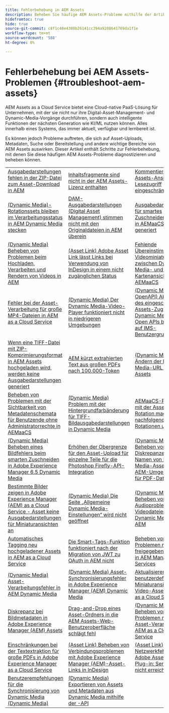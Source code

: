 ```yaml
---
title: Fehlerbehebung in AEM Assets
description: Beheben Sie häufige AEM Assets-Probleme mithilfe der Artikel-Links für wichtige AEM Assets s=Bereiche wie Uploads, Metadaten, Suche, Bereitstellung usw.
hidefromtoc: true
hide: true
source-git-commit: c8f1c40e4300b26141cc394a9208641769da1f1e
workflow-type: tm+mt
source-wordcount: '588'
ht-degree: 0%

---
```



# Fehlerbehebung bei AEM Assets-Problemen {#troubleshoot-aem-assets}

AEM Assets as a Cloud Service bietet eine Cloud-native PaaS-Lösung für Unternehmen, mit der sie nicht nur ihre Digital-Asset-Management- und Dynamic-Media-Vorgänge durchführen, sondern auch intelligente Funktionen der nächsten Generation wie KI/ML nutzen können. Alles innerhalb eines Systems, das immer aktuell, verfügbar und lernbereit ist.

Es können jedoch Probleme auftreten, die sich auf Asset-Uploads, Metadaten, Suche oder Bereitstellung und andere wichtige Bereiche von AEM Assets auswirken. Dieser Artikel enthält Schritte zur Fehlerbehebung, mit denen Sie diese häufigen AEM Assets-Probleme diagnostizieren und beheben können.

<table>
  <tbody>
  <tr>
    <td><a href="https://experienceleague.adobe.com/en/docs/experience-cloud-kcs/kbarticles/ka-27140">Ausgabedarstellungen fehlen in der ZIP-Datei zum Asset-Download in AEM</a> </td>
    <td><a href="https://experienceleague.adobe.com/en/docs/experience-cloud-kcs/kbarticles/ka-26616">Inhaltsfragmente sind nicht in der AEM Assets-Lizenz enthalten</a> </td>
    <td><a href="https://experienceleague.adobe.com/en/docs/experience-cloud-kcs/kbarticles/ka-26928">Kommentieren in der Assets-Ansicht trotz Lesezugriff eingeschränkt</a> </td> 
    </tr>
    <tr>
    <td><a href="https://experienceleague.adobe.com/en/docs/experience-cloud-kcs/kbarticles/ka-26715"> (Dynamic Media)-Rotationssets bleiben im Verarbeitungsstatus in AEM Dynamic Media stecken</a> </td>
    <td><a href="https://experienceleague.adobe.com/en/docs/experience-cloud-kcs/kbarticles/ka-26639">DAM-Ausgabedarstellungen (Digital Asset Management) stimmen nicht mit den Originaldateien in AEM überein</a> </td>
    <td><a href="https://experienceleague.adobe.com/en/docs/experience-cloud-kcs/kbarticles/ka-26873">Ausgabedarstellungen für smartes Zuschneiden werden in AEMaaCS nicht generiert</a> </td> 
    </tr>
    <tr>
    <td><a href="https://experienceleague.adobe.com/en/docs/experience-cloud-kcs/kbarticles/ka-26533">(Dynamic Media) Beheben von Problemen beim Hochladen, Verarbeiten und Rendern von Videos in AEM</a> </td>
    <td><a href="https://experienceleague.adobe.com/en/docs/experience-cloud-kcs/kbarticles/ka-26922">(Asset Link) Adobe Asset Link lässt Links bei Verwendung von InDesign in einem nicht zugänglichen Status</a> </td>
    <td><a href="https://experienceleague.adobe.com/en/docs/experience-cloud-kcs/kbarticles/ka-26677">Fehlende Übereinstimmung der Videominiaturen zwischen Dynamic Media- und DAM-Kartenansicht in AEMaaCS</a> </td> 
    </tr>
    <tr>
  <td><a href="https://experienceleague.adobe.com/en/docs/experience-cloud-kcs/kbarticles/ka-26610">Fehler bei der Asset-Verarbeitung für große MP4-Dateien in AEM as a Cloud Service</a></td>
  <td><a href="https://experienceleague.adobe.com/en/docs/experience-cloud-kcs/kbarticles/ka-26871">(Dynamic Media) Der Dynamic Media-Video-Player funktioniert nicht in niedrigeren Umgebungen</a></td>
  <td><a href="https://experienceleague.adobe.com/en/docs/experience-cloud-kcs/kbarticles/ka-26103">(Dynamic Media mit OpenAPI) Aktivieren des eingeschränkten Assets-Zugriffs auf Dynamic Media mit Open APIs basierend auf IMS-Benutzergruppen</a></td>
</tr>
<tr>
  <td><a href="https://experienceleague.adobe.com/en/docs/experience-cloud-kcs/kbarticles/ka-23916">Wenn eine TIFF-Datei mit ZIP-Komprimierungsformat in AEM Assets hochgeladen wird, werden keine Ausgabedarstellungen generiert</a></td>
  <td><a href="https://experienceleague.adobe.com/en/docs/experience-cloud-kcs/kbarticles/ka-26785">AEM kürzt extrahierten Text aus großen PDFs nach 100.000-Token</a></td>
  <td><a href="https://experienceleague.adobe.com/en/docs/experience-cloud-kcs/kbarticles/ka-17628">(Dynamic Media) Ändern der Dynamic Media-URL für DM Assets</a></td>
</tr>
<tr>
  <td><a href="https://experienceleague.adobe.com/en/docs/experience-cloud-kcs/kbarticles/ka-26655">Beheben von Problemen mit der Sichtbarkeit von Metadatenschemata für Benutzende ohne Administratorrechte in AEMaaCS</a></td>
  <td><a href="https://experienceleague.adobe.com/en/docs/experience-cloud-kcs/kbarticles/ka-26637">(Dynamic Media) Problem mit der Hintergrundfarbänderung für TIFF-Bildausgabedarstellungen in Dynamic Media</a></td>
  <td><a href="https://experienceleague.adobe.com/en/docs/experience-cloud-kcs/kbarticles/ka-26528">AEMaaCS-Problem mit der Asset-Rotation macht nachfolgende Rotationen unsichtbar</a></td>
</tr>
<tr>
  <td><a href="https://experienceleague.adobe.com/en/docs/experience-cloud-kcs/kbarticles/ka-26367">(Dynamic Media) Beheben eines Bildfehlers beim smarten Zuschneiden in Adobe Experience Manager 6.5 Dynamic Media</a></td>
  <td><a href="https://experienceleague.adobe.com/en/docs/experience-cloud-kcs/kbarticles/ka-26450">Erhöhen der Obergrenze für den Asset-Upload für einzelne Teile für die Photoshop Firefly-API-Integration</a></td>
  <td><a href="https://experienceleague.adobe.com/en/docs/experience-cloud-kcs/kbarticles/ka-26461">(Dynamic Media) Beheben von Diskrepanzen bei Namen von Dynamic Media-Assets in AEM-Umgebungen für PDF-Dateien</a></td>
</tr>
<tr>
  <td><a href="https://experienceleague.adobe.com/en/docs/experience-cloud-kcs/kbarticles/ka-26233">Bestimmte Bilder zeigen in Adobe Experience Manager (AEM) as a Cloud Service - Asset keine Ausgabedarstellungen für Miniaturansichten an</a></td>
  <td><a href="https://experienceleague.adobe.com/en/docs/experience-cloud-kcs/kbarticles/ka-25294">(Dynamic Media) Die Seite „Allgemeine Dynamic Media-Einstellungen“ wird nicht geöffnet</a></td>
  <td><a href="https://experienceleague.adobe.com/en/docs/experience-cloud-kcs/kbarticles/ka-26197">(Dynamic Media) Beheben von Audioproblemen in Videodateien mit Dynamic Media in AEM</a></td>
</tr>
<tr>
  <td><a href="https://experienceleague.adobe.com/en/docs/experience-cloud-kcs/kbarticles/ka-25925">Automatisches Tagging neu hochgeladener Assets in AEM as a Cloud Service</a></td>
  <td><a href="https://experienceleague.adobe.com/en/docs/experience-cloud-kcs/kbarticles/ka-25889">Die Smart-Tags-Funktion funktioniert nach der Migration von JWT zu OAuth in AEM nicht</a></td>
  <td><a href="https://experienceleague.adobe.com/en/docs/experience-cloud-kcs/kbarticles/ka-25903">Beheben von Problemen mit freigegebenen Links in AEM Managed Services</a></td>
</tr>
<tr>
  <td><a href="https://experienceleague.adobe.com/en/docs/experience-cloud-kcs/kbarticles/ka-25607">(Dynamic Media) Asset-Verarbeitungsfehler in AEM Dynamic Media</a></td>
  <td><a href="https://experienceleague.adobe.com/en/docs/experience-cloud-kcs/kbarticles/ka-25885">(Dynamic Media) Asset-Synchronisierungsfehler in Adobe Experience Manager (AEM) Dynamic Media</a></td>
  <td><a href="https://experienceleague.adobe.com/en/docs/experience-cloud-kcs/kbarticles/ka-25829">Aktualisieren von benutzerdefinierten Miniaturansichten für Video-Assets in AEM as a Cloud Service</a></td>
</tr>
<tr>
  <td><a href="https://experienceleague.adobe.com/en/docs/experience-cloud-kcs/kbarticles/ka-25828">Diskrepanz bei Bildmetadaten in Adobe Experience Manager (AEM) Assets</a></td>
  <td><a href="https://experienceleague.adobe.com/en/docs/experience-cloud-kcs/kbarticles/ka-21865">Drag-and-Drop eines Asset-Ordners in die AEM Assets-Web-Benutzeroberfläche schlägt fehl</a></td>
  <td><a href="https://experienceleague.adobe.com/en/docs/experience-cloud-kcs/kbarticles/ka-25525">(Dynamic Media) Beheben von Problemen mit der Asset-Verarbeitung in AEM as a Cloud Service</a></td>
</tr>
<tr>
  <td><a href="https://experienceleague.adobe.com/en/docs/experience-cloud-kcs/kbarticles/ka-25518">Einschränkungen bei der Textextraktion für große PDFs in Adobe Experience Manager as a Cloud Service</a></td>
  <td><a href="https://experienceleague.adobe.com/en/docs/experience-cloud-kcs/kbarticles/ka-25562">(Asset Link) Beheben von Verbindungsproblemen mit Adobe Experience Manager (AEM)-Asset-Links in InDesign</a></td>
  <td><a href="https://experienceleague.adobe.com/en/docs/experience-cloud-kcs/kbarticles/ka-25506">(Asset Link) Netzwerkfehler im Adobe Asset Link-Plug-in: Server ist nicht erreichbar</a></td>
</tr>
<tr>
  <td><a href="https://experienceleague.adobe.com/en/docs/experience-cloud-kcs/kbarticles/ka-25471">Benutzerempfehlungen für die Synchronisierung von Dynamic Media (Dynamic Media)</a></td>
  <td><a href="https://experienceleague.adobe.com/en/docs/experience-cloud-kcs/kbarticles/ka-26902">(Dynamic Media) Exportieren von Assets und Metadaten aus Dynamic Media mithilfe der -API</a></td>
  <td></td>
</tr>

</tbody>
  <table>


